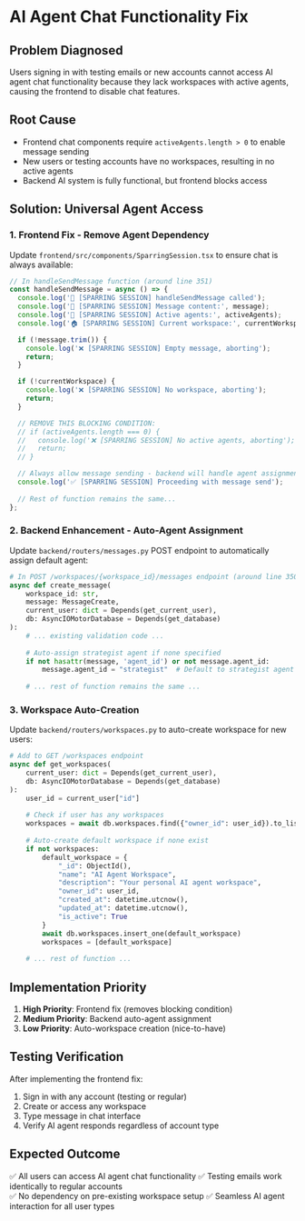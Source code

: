 # AI Agent Chat Functionality Fix

## Problem Diagnosed
Users signing in with testing emails or new accounts cannot access AI agent chat functionality because they lack workspaces with active agents, causing the frontend to disable chat features.

## Root Cause
- Frontend chat components require `activeAgents.length > 0` to enable message sending
- New users or testing accounts have no workspaces, resulting in no active agents
- Backend AI system is fully functional, but frontend blocks access

## Solution: Universal Agent Access

### 1. Frontend Fix - Remove Agent Dependency
Update `frontend/src/components/SparringSession.tsx` to ensure chat is always available:

```typescript
// In handleSendMessage function (around line 351)
const handleSendMessage = async () => {
  console.log('🚀 [SPARRING SESSION] handleSendMessage called');
  console.log('📝 [SPARRING SESSION] Message content:', message);
  console.log('👥 [SPARRING SESSION] Active agents:', activeAgents);
  console.log('🏠 [SPARRING SESSION] Current workspace:', currentWorkspace);

  if (!message.trim()) {
    console.log('❌ [SPARRING SESSION] Empty message, aborting');
    return;
  }

  if (!currentWorkspace) {
    console.log('❌ [SPARRING SESSION] No workspace, aborting');
    return;
  }

  // REMOVE THIS BLOCKING CONDITION:
  // if (activeAgents.length === 0) {
  //   console.log('❌ [SPARRING SESSION] No active agents, aborting');
  //   return;
  // }

  // Always allow message sending - backend will handle agent assignment
  console.log('✅ [SPARRING SESSION] Proceeding with message send');
  
  // Rest of function remains the same...
};
```

### 2. Backend Enhancement - Auto-Agent Assignment
Update `backend/routers/messages.py` POST endpoint to automatically assign default agent:

```python
# In POST /workspaces/{workspace_id}/messages endpoint (around line 350)
async def create_message(
    workspace_id: str,
    message: MessageCreate,
    current_user: dict = Depends(get_current_user),
    db: AsyncIOMotorDatabase = Depends(get_database)
):
    # ... existing validation code ...
    
    # Auto-assign strategist agent if none specified
    if not hasattr(message, 'agent_id') or not message.agent_id:
        message.agent_id = "strategist"  # Default to strategist agent
    
    # ... rest of function remains the same ...
```

### 3. Workspace Auto-Creation
Update `backend/routers/workspaces.py` to auto-create workspace for new users:

```python
# Add to GET /workspaces endpoint
async def get_workspaces(
    current_user: dict = Depends(get_current_user),
    db: AsyncIOMotorDatabase = Depends(get_database)
):
    user_id = current_user["id"]
    
    # Check if user has any workspaces
    workspaces = await db.workspaces.find({"owner_id": user_id}).to_list(None)
    
    # Auto-create default workspace if none exist
    if not workspaces:
        default_workspace = {
            "_id": ObjectId(),
            "name": "AI Agent Workspace",
            "description": "Your personal AI agent workspace",
            "owner_id": user_id,
            "created_at": datetime.utcnow(),
            "updated_at": datetime.utcnow(),
            "is_active": True
        }
        await db.workspaces.insert_one(default_workspace)
        workspaces = [default_workspace]
    
    # ... rest of function ...
```

## Implementation Priority
1. **High Priority**: Frontend fix (removes blocking condition)
2. **Medium Priority**: Backend auto-agent assignment
3. **Low Priority**: Auto-workspace creation (nice-to-have)

## Testing Verification
After implementing the frontend fix:
1. Sign in with any account (testing or regular)
2. Create or access any workspace
3. Type message in chat interface
4. Verify AI agent responds regardless of account type

## Expected Outcome
✅ All users can access AI agent chat functionality
✅ Testing emails work identically to regular accounts  
✅ No dependency on pre-existing workspace setup
✅ Seamless AI agent interaction for all user types